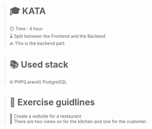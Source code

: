 ># 🎓 KATA
>
>⏲️ Time : 4 hour <br>
>⌛ Split between the Frontend and the Backend <br>
>🔙 This is the backend part.
>

># 📚 Used stack
>
>🌐 PHP(Laravel) PostgreSQL
>

># 📑 Exercise guidlines
>
>📃 Create a website for a restaurant <br>
>🔪 There are two views on for the kitchen and one for the customer.
>
